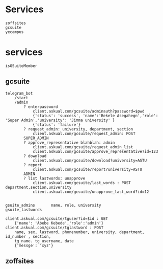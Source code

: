 # Services
    zoffsites 
    gcsuite
    yecampus



# services
    isGSuiteMember




## gcsuite
    telegram_bot
        /start 
        /admin
            ? enterpassword
                client.askual.com/gcsuite/adminauth?password=$pwd
                {'status': 'success', 'name':'Bekele Asegahegn','role': 'Super Admin','university': 'Jimma university' }
                {'status': 'failure'}
            ? request_admin: university, department, section
                client.askual.com/gcsuite/request_admin: POST
            SUPER_ADMIN 
            ? approve_representative blahblah: admin
                client.askual.com/gcsuite/request_admin_list
                client.askual.com/gcsuite/approve_representative?id=123
            ? download
                client.askual.com/gcsuite/download?university=ASTU
            ? report
                client.askual.com/gcsuite/report?university=ASTU
            ADMIN 
            ? list lastwords: unapprove
                client.askual.com/gcsuite/last_words : POST department,section,university
                client.askual.com/gcsuite/unapprove_last_word?id=12


    gsuite_admins       name, role, university
    gsuite_lastwords    

    client.askual.com/gcsuite/tguser?id=$id : GET
        {'name': 'Abebe Kebede','role':'admin'}
    client.askual.com/gcsuite/tglastword : POST
        name, sex, lastword, phonenumber, university, department, id_number , section,
        tg_name. tg_username, date
        {'messge': 'xyz'}
    
    







## zoffsites


## 